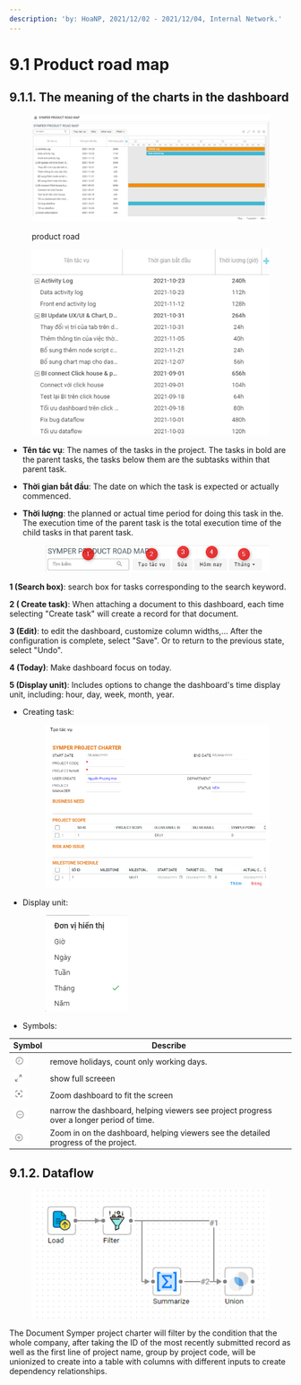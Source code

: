 ```yaml
---
description: 'by: HoaNP, 2021/12/02 - 2021/12/04, Internal Network.'
---
```


# 9.1 Product road map

## 9.1.1. The meaning of the charts in the dashboard

<figure><img src="../../.gitbook/assets/image (1) (4) (1) (1) (1).png" alt=""><figcaption><p>product road</p></figcaption></figure>

<figure><img src="../../.gitbook/assets/image (58).png" alt=""><figcaption></figcaption></figure>

* **Tên tác vụ**: The names of the tasks in the project. The tasks in bold are the parent tasks, the tasks below them are the subtasks within that parent task.
* **Thời gian bắt đầu**: The date on which the task is expected or actually commenced.
*   **Thời lượng**: the planned or actual time period for doing this task in the. The execution time of the parent task is the total execution time of the child tasks in that parent task.

    <figure><img src="../../.gitbook/assets/image (66).png" alt=""><figcaption></figcaption></figure>

**1 (Search box)**: search box for tasks corresponding to the search keyword.

**2 ( Create task)**: When attaching a document to this dashboard, each time selecting "Create task" will create a record for that document.

**3 (Edit)**: to edit the dashboard, customize column widths,... After the configuration is complete, select "Save". Or to return to the previous state, select "Undo".

**4 (Today)**: Make dashboard focus on today.

**5 (Display unit)**: Includes options to change the dashboard's time display unit, including: hour, day, week, month, year.

*   Creating task:

    <figure><img src="../../.gitbook/assets/image (14) (3) (1).png" alt=""><figcaption></figcaption></figure>
*   Display unit:

    <figure><img src="../../.gitbook/assets/image (54).png" alt=""><figcaption></figcaption></figure>
* Symbols:

| Symbol                                                  | Describe                                                                                 |
| ------------------------------------------------------- | ---------------------------------------------------------------------------------------- |
| ![](<../../.gitbook/assets/image (73).png>)             | remove holidays, count only working days.                                                |
| ![](<../../.gitbook/assets/image (70).png>)             | show full screeen                                                                        |
| ![](<../../.gitbook/assets/image (38) (2) (1) (1).png>) | Zoom dashboard to fit the screen                                                         |
| ![](<../../.gitbook/assets/image (32) (1).png>)         | narrow the dashboard, helping viewers see project progress over a longer period of time. |
| ![](<../../.gitbook/assets/image (34).png>)             | Zoom in on the dashboard, helping viewers see the detailed progress of the project.      |

## 9.1.2. Dataflow

<figure><img src="../../.gitbook/assets/image (7) (3).png" alt=""><figcaption></figcaption></figure>

The Document Symper project charter will filter by the condition that the whole company, after taking the ID of the most recently submitted record as well as the first line of project name, group by project code, will be unionized to create into a table with columns with different inputs to create dependency relationships.
